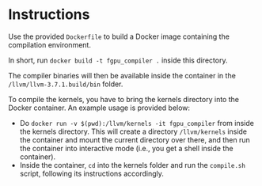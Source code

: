 # Instructions

Use the provided `Dockerfile` to build a Docker image containing the compilation environment.

In short, run `docker build -t fgpu_compiler .` inside this directory.

The compiler binaries will then be available inside the container in the `/llvm/llvm-3.7.1.build/bin` folder.

To compile the kernels, you have to bring the kernels directory into the Docker container. An example usage is provided below: 
- Do `docker run -v $(pwd):/llvm/kernels -it fgpu_compiler` from inside the kernels directory. This will create a directory `/llvm/kernels` inside the container and mount the current directory over there, and then run the container into interactive mode (i.e., you get a shell inside the container).
- Inside the container, `cd` into the kernels folder and run the `compile.sh` script, following its instructions accordingly.
